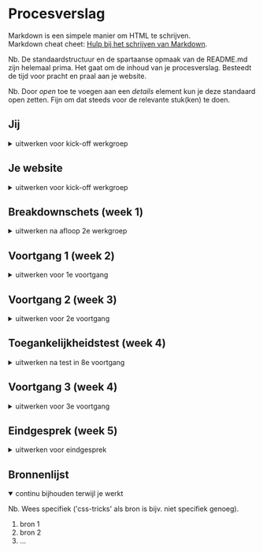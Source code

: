 # Procesverslag
Markdown is een simpele manier om HTML te schrijven.  
Markdown cheat cheet: [Hulp bij het schrijven van Markdown](https://github.com/adam-p/markdown-here/wiki/Markdown-Cheatsheet).

Nb. De standaardstructuur en de spartaanse opmaak van de README.md zijn helemaal prima. Het gaat om de inhoud van je procesverslag. Besteedt de tijd voor pracht en praal aan je website.

Nb. Door *open* toe te voegen aan een *details* element kun je deze standaard open zetten. Fijn om dat steeds voor de relevante stuk(ken) te doen.





## Jij

<details>
<summary>uitwerken voor kick-off werkgroep</summary>

### Auteur:
Angela Luong

#### Je startniveau:
zwart

#### Je focus:
Responsive en surface plain
 
</details>





## Je website

<details>
<summary>uitwerken voor kick-off werkgroep</summary>

### Je opdracht:
OnePlus website <br>
https://www.oneplus.com/nl/ <br>
https://www.oneplus.com/nl/nord-2-5g

#### Screenshot(s) van de eerste pagina (small screen): 
#### Homepagina 
<img src="images/scherm1.png" width="375px" alt="omschrijving van de pagina">

#### Screenshot(s) van de tweede pagina (small screen):
#### Contactpagina
<img src="images/scherm2.png" width="375px" alt="omschrijving van de pagina">
 
</details>



## Breakdownschets (week 1)

<details>
<summary>uitwerken na afloop 2e werkgroep</summary>

### de hele pagina: 
<img src="images/breakdownschets.png" width="375px" alt="breakdown van de hele pagina">

</details>


## Voortgang 1 (week 2)

<details>
<summary>uitwerken voor 1e voortgang</summary>

### Stand van zaken
De Html is nu helemaal af. Het was lastig om te bedenken hoe ik onderdelen moest groeperen maar het was wel gelukt. <br>

<img src="images/versie1.png" width="375px" alt="screenshot van de eerste versie van de webpagina">
<img src="images/code1.png" width="375px" alt="screenshot van code">

### Verslag van meeting
- Ik heb vaak H1 gebruikt in mijn HTML. Je mag dit maar 1x doen. Ik moet dit dus naar H2 veranderen
- Ik had niet alle a-tags ingevuld. Ik moet de href nog invullen. 

</details>





## Voortgang 2 (week 3)

<details>
<summary>uitwerken voor 2e voortgang</summary>

### Stand van zaken
Ik had moeite om de SVG's goed in mijn HTML te krijgen. Gelukkig had Rowin mij daar goed mee geholpen!

<img src="images/versie2.png" width="375px" alt="screenshot van de tweede versie van de webpagina">
<img src="images/code2.png" width="375px" alt="screenshot van code">

### Agenda voor meeting
- Hoe kan ik handig zo'n accordion maken die een lijstje laat verschijnen
- Hoe kan ik een carrousel accordion maken 

### Verslag van meeting
hier na afloop snel de uitkomsten van de meeting vastleggen
- Gebruik de details en summary tag om een accordion te maken
- Robert had laten zien hoe je met keyframes een carrousel-animatie maakt. Dit had ie voor me gemaakt op <a href="https://codepen.io/robertspier/pen/eYGNqzp?editors=1100">codepen</a> :)

</details>





## Toegankelijkheidstest (week 4)

<details>
<summary>uitwerken na test in 8e voortgang</summary>

### Bevindingen

#### Geen focusstate 

Sommige onderdelen hebben geen focusstate

Dit kan opgelost worden door een focusstate in CSS toe te voegen.


#### Tekst is niet te lezen
Als je typt in het tekstveld kan je de tekst niet lezen <br>
<img src="images/tekstveld.png" width="375px" alt="screenshot van een tekstveld"><br>
Dit kan opgelost worden door de tekst een andere kleur te geven.


#### De footer
De focus state in de footer is heel groot<br>
<img src="images/footer.png" width="375px" alt="screenshot van een footer"><br>
Dit kan opgelost worden door de padding te verkleinen


#### Social media knoppen 
De social media knoppen hebben een extra vierkant bij de focusstate<br>
<img src="images/social.png" width="375px" alt="screenshot van een social media knop"><br>
Ik weet nog niet helemaal hoe ik dat ga oplossen 

</details>





## Voortgang 3 (week 4)

<details>
<summary>uitwerken voor 3e voortgang</summary>

### Stand van zaken
hier dit ging goed & dit was lastig (neem ook screenshots op van delen van je website en code)


### Agenda voor meeting
samen met je groepje opstellen

| student 1      | student 2          | student 3    | student 4        |
| ---            | ---                | ---          | ---              |
| dit bespreken  | en dit             | en ik dit    | en dan ik dat    |
| en dat ook nog | dit als er tijd is | nog een punt | dit wil ik zeker |
| ...            | ...                | ...          | ...              |


### Verslag van meeting
hier na afloop snel de uitkomsten van de meeting vastleggen

- punt 1
- punt 2
- nog een punt
- ...

</details>





## Eindgesprek (week 5)

<details>
<summary>uitwerken voor eindgesprek</summary>

### Stand van zaken
hier dit ging goed & dit was lastig (neem ook screenshots op van delen van je website en code)

### Screenshot(s)

hier screenshot(s) van je eindresultaat

</details>





## Bronnenlijst

<details open>
<summary>continu bijhouden terwijl je werkt</summary>

Nb. Wees specifiek ('css-tricks' als bron is bijv. niet specifiek genoeg).

1. bron 1
2. bron 2
3. ...

</details>
